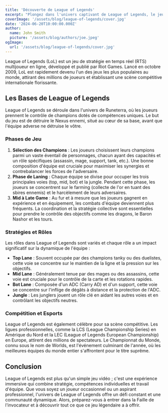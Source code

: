```yaml
---
title: 'Découverte de League of Legends'
excerpt: "Plongez dans l'univers captivant de League of Legends, le jeu de stratégie en temps réel de Riot Games. Apprenez-en plus sur les mécanismes de jeu, les champions et les stratégies pour maîtriser la Faille de l'invocateur."
coverImage: '/assets/blog/league-of-legends/cover.jpg'
date: '2024-06-20T10:00:00.000Z'
author:
  name: John Smith
  picture: '/assets/blog/authors/joe.jpeg'
ogImage:
  url: '/assets/blog/league-of-legends/cover.jpg'
---
```


League of Legends (LoL) est un jeu de stratégie en temps réel (RTS) multijoueur en ligne, développé et publié par Riot Games. Lancé en octobre 2009, LoL est rapidement devenu l'un des jeux les plus populaires au monde, attirant des millions de joueurs et établissant une scène compétitive internationale florissante.

## Les Bases de League of Legends

League of Legends se déroule dans l'univers de Runeterra, où les joueurs prennent le contrôle de champions dotés de compétences uniques. Le but du jeu est de détruire le Nexus ennemi, situé au cœur de sa base, avant que l'équipe adverse ne détruise le vôtre.

### Phases de Jeu

1. **Sélection des Champions** : Les joueurs choisissent leurs champions parmi un vaste éventail de personnages, chacun ayant des capacités et un rôle spécifiques (assassin, mage, support, tank, etc.). Une bonne composition d'équipe est cruciale pour maximiser les synergies et contrebalancer les forces de l'adversaire.
2. **Phase de Laning** : Chaque équipe se divise pour occuper les trois principales voies (top, mid, bot) et la jungle. Pendant cette phase, les joueurs se concentrent sur le farming (collecte de l'or en tuant des sbires ennemis) et le harcèlement de leurs adversaires.
3. **Mid à Late Game** : Au fur et à mesure que les joueurs gagnent en expérience et en équipement, les combats d'équipe deviennent plus fréquents. La coordination et la stratégie collective sont essentielles pour prendre le contrôle des objectifs comme les dragons, le Baron Nashor et les tours.

### Stratégies et Rôles

Les rôles dans League of Legends sont variés et chaque rôle a un impact significatif sur la dynamique de l'équipe :

- **Top Lane** : Souvent occupée par des champions tanky ou des duelistes, cette voie se concentre sur le maintien de la ligne et la pression sur les objectifs.
- **Mid Lane** : Généralement tenue par des mages ou des assassins, cette voie est cruciale pour le contrôle de la carte et les rotations rapides.
- **Bot Lane** : Composée d'un ADC (Carry AD) et d'un support, cette voie se concentre sur l'inflige de dégâts à distance et la protection de l'ADC.
- **Jungle** : Les junglers jouent un rôle clé en aidant les autres voies et en contrôlant les objectifs neutres.

### Compétition et Esports

League of Legends est également célèbre pour sa scène compétitive. Les ligues professionnelles, comme la LCS (League Championship Series) en Amérique du Nord et la LEC (League of Legends European Championship) en Europe, attirent des millions de spectateurs. Le Championnat du Monde, connu sous le nom de Worlds, est l'événement culminant de l'année, où les meilleures équipes du monde entier s'affrontent pour le titre suprême.

## Conclusion

League of Legends est plus qu'un simple jeu vidéo ; c'est une expérience immersive qui combine stratégie, compétences individuelles et travail d'équipe. Que vous soyez un joueur occasionnel ou un aspirant professionnel, l'univers de League of Legends offre un défi constant et une communauté dynamique. Alors, préparez-vous à entrer dans la Faille de l'invocateur et à découvrir tout ce que ce jeu légendaire a à offrir.
